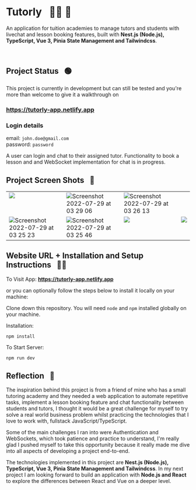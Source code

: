 # Tutorly &nbsp; :teacher: :iphone:

An application for tuition academies to manage tutors and students with livechat and lesson booking features, built with <strong>Nest.js (Node.js), TypeScript, Vue 3, Pinia State Management and Tailwindcss</strong>.

<br>

## Project Status &nbsp; :green_circle:

This project is currently in development but can still be tested and you're more than welcome to give it a walkthrough on <br>
### https://tutorly-app.netlify.app

### Login details
email: `john.doe@gmail.com`
<br> 
password: `password`

A user can login and chat to their assigned tutor. Functionality to book a lesson and and WebSocket implementation for chat is in progress.

## Project Screen Shots &nbsp; :camera_flash:
 
<table >
  <tr>
    <td valign="top">
      <img src="https://user-images.githubusercontent.com/60392502/181669726-2d003be4-d9d0-454a-baea-9738f7506c46.png">
    </td>
    <td valign="top">
      <img  alt="Screenshot 2022-07-29 at 03 29 06" src="https://user-images.githubusercontent.com/60392502/181670280-636b4937-d98b-4299-ad89-c465d9867831.png">
    </td>
    <td valign="top">
    <img alt="Screenshot 2022-07-29 at 03 26 13" src="https://user-images.githubusercontent.com/60392502/181670149-1d416b38-2ded-4db0-b3fa-52b19bf669c7.png">
    </td>
    
  </tr>
  <tr>
  <td valign="top">
    <img  alt="Screenshot 2022-07-29 at 03 25 23" src="https://user-images.githubusercontent.com/60392502/181670140-d695eba0-1181-43bc-979b-53111bb5a573.png">
    </td>
    <td valign="top">
    <img alt="Screenshot 2022-07-29 at 03 25 46" src="https://user-images.githubusercontent.com/60392502/181670147-caae4892-06e9-4ae2-a030-c87e0523de47.png">
    </td>
    <td valign="top">
      <img src="https://user-images.githubusercontent.com/60392502/181667749-5f118d6a-4674-49c8-bf28-541755549a37.jpg" >
    </td>
    <td valign="top">
      <img src="https://user-images.githubusercontent.com/60392502/181667744-e65a5326-c0e2-4342-90a9-aff83936b001.jpg">
    </td>
  </tr>
</table>

## Website URL + Installation and Setup Instructions &nbsp; :technologist:

To Visit App: 
<strong>https://tutorly-app.netlify.app</strong>

or you can optionally follow the steps below to install it locally on your machine:

Clone down this repository. You will need `node` and `npm` installed globally on your machine.  

Installation:

`npm install`   

To Start Server:

`npm run dev`    

## Reflection &nbsp; 	:thought_balloon:

The inspiration behind this project is from a friend of mine who has a small tutoring academy and they needed a web application to automate repetitive tasks, implement a lesson booking feature and chat functionality between students and tutors, I thought it would be a great challenge for myself to try solve a real world business problem whilst practicing the technologies that I love to work with, fullstack JavaScript/TypeScript.

Some of the main challenges I ran into were Authentication and WebSockets, which took patience and practice to understand, I'm really glad I pushed myself to take this opportunity because it really made me dive into all aspects of developing a project end-to-end.

The technologies implemented in this project are <strong>Nest.js (Node.js), TypeScript, Vue 3, Pinia State Management and Tailwindcss</strong>. In my next project I am looking forward to build an application with <strong>Node.js and React</strong> to explore the differences between React and Vue on a deeper level.
